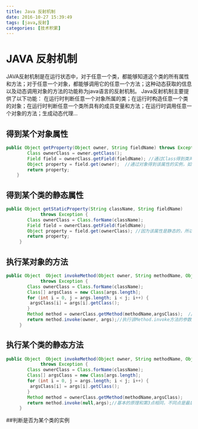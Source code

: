 ```yaml
---
title: Java 反射机制
date: 2016-10-27 15:39:49
tags: [java,反射]
categories: [技术积累]
---
```

# **JAVA 反射机制**
JAVA反射机制是在运行状态中，对于任意一个类，都能够知道这个类的所有属性和方法；对于任意一个对象，都能够调用它的任意一个方法；这种动态获取的信息以及动态调用对象的方法的功能称为java语言的反射机制。
Java反射机制主要提供了以下功能： 在运行时判断任意一个对象所属的类；在运行时构造任意一个类的对象；在运行时判断任意一个类所具有的成员变量和方法；在运行时调用任意一个对象的方法；生成动态代理...
## **得到某个对象属性**
```  java
public Object getProperty(Object owner, String fieldName) throws Exception {  
        Class ownerClass = owner.getClass();  
        Field field = ownerClass.getField(fieldName); //通过Class得到类声明的属性
        Object property = field.get(owner);  //通过对象得到该属性的实例，如果这个属性是非公有的，这里会报IllegalAccessException。
        return property;  
    }
```
## **得到某个类的静态属性**
``` java
public Object getStaticProperty(String className, String fieldName)
             throws Exception {
        Class ownerClass = Class.forName(className);
        Field field = ownerClass.getField(fieldName);
        Object property = field.get(ownerClass); //因为该属性是静态的，所以直接从类的Class里取。
        return property;
     }
```
## **执行某对象的方法**
``` java
public Object  Object invokeMethod(Object owner, String methodName, Object[] args)
             throws Exception {
        Class ownerClass = Class.forName(className);
        Class[] argsClass = new Class[args.length];
        for (int i = 0, j = args.length; i < j; i++) {  
         argsClass[i] = args[i].getClass();  
        }  
        Method method = ownerClass.getMethod(methodName,argsClass);  //通过methodName和参数的argsClass（方法中的参数类型集合）数组得到要执行的Method。
        return method.invoke(owner, args);//执行该Method.invoke方法的参数是执行这个方法的对象owner，和参数数组args，可以这么理解：owner对象中带有参数args的method方法。返回值是Object，也既是该方法的返回值。
     }
```
## **执行某个类的静态方法**
``` java
public Object  Object invokeMethod(Object owner, String methodName, Object[] args)
             throws Exception {
        Class ownerClass = Class.forName(className);
        Class[] argsClass = new Class[args.length];
        for (int i = 0, j = args.length; i < j; i++) {  
         argsClass[i] = args[i].getClass();  
        }
        Method method = ownerClass.getMethod(methodName,argsClass);
        return method.invoke(null,args);//基本的原理和第3点相同，不同点是最后一行，invoke的一个参数是null，因为这是静态方法，不需要借助实例运行。
     }
```
##判断是否为某个类的实例
